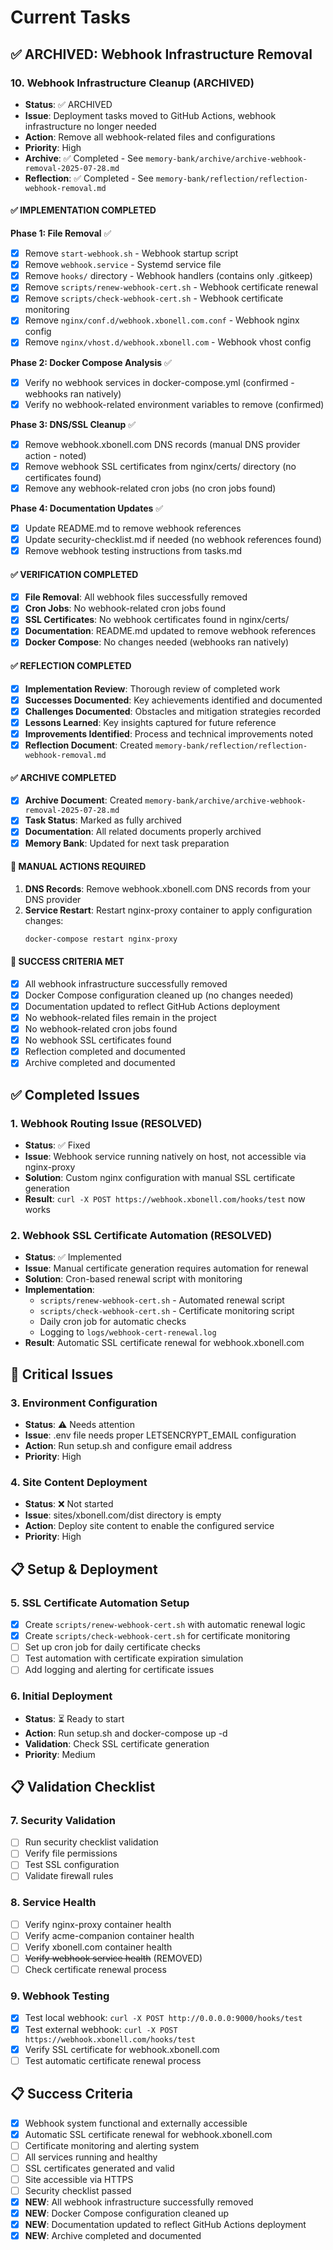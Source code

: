 # Current Tasks

## ✅ ARCHIVED: Webhook Infrastructure Removal

### 10. Webhook Infrastructure Cleanup (ARCHIVED)
- **Status**: ✅ ARCHIVED
- **Issue**: Deployment tasks moved to GitHub Actions, webhook infrastructure no longer needed
- **Action**: Remove all webhook-related files and configurations
- **Priority**: High
- **Archive**: ✅ Completed - See `memory-bank/archive/archive-webhook-removal-2025-07-28.md`
- **Reflection**: ✅ Completed - See `memory-bank/reflection/reflection-webhook-removal.md`

#### ✅ IMPLEMENTATION COMPLETED

**Phase 1: File Removal** ✅
- [x] Remove `start-webhook.sh` - Webhook startup script
- [x] Remove `webhook.service` - Systemd service file  
- [x] Remove `hooks/` directory - Webhook handlers (contains only .gitkeep)
- [x] Remove `scripts/renew-webhook-cert.sh` - Webhook certificate renewal
- [x] Remove `scripts/check-webhook-cert.sh` - Webhook certificate monitoring
- [x] Remove `nginx/conf.d/webhook.xbonell.com.conf` - Webhook nginx config
- [x] Remove `nginx/vhost.d/webhook.xbonell.com` - Webhook vhost config

**Phase 2: Docker Compose Analysis** ✅
- [x] Verify no webhook services in docker-compose.yml (confirmed - webhooks ran natively)
- [x] Verify no webhook-related environment variables to remove (confirmed)

**Phase 3: DNS/SSL Cleanup** ✅
- [x] Remove webhook.xbonell.com DNS records (manual DNS provider action - noted)
- [x] Remove webhook SSL certificates from nginx/certs/ directory (no certificates found)
- [x] Remove any webhook-related cron jobs (no cron jobs found)

**Phase 4: Documentation Updates** ✅
- [x] Update README.md to remove webhook references
- [x] Update security-checklist.md if needed (no webhook references found)
- [x] Remove webhook testing instructions from tasks.md

#### ✅ VERIFICATION COMPLETED
- [x] **File Removal**: All webhook files successfully removed
- [x] **Cron Jobs**: No webhook-related cron jobs found
- [x] **SSL Certificates**: No webhook certificates found in nginx/certs/
- [x] **Documentation**: README.md updated to remove webhook references
- [x] **Docker Compose**: No changes needed (webhooks ran natively)

#### ✅ REFLECTION COMPLETED
- [x] **Implementation Review**: Thorough review of completed work
- [x] **Successes Documented**: Key achievements identified and documented
- [x] **Challenges Documented**: Obstacles and mitigation strategies recorded
- [x] **Lessons Learned**: Key insights captured for future reference
- [x] **Improvements Identified**: Process and technical improvements noted
- [x] **Reflection Document**: Created `memory-bank/reflection/reflection-webhook-removal.md`

#### ✅ ARCHIVE COMPLETED
- [x] **Archive Document**: Created `memory-bank/archive/archive-webhook-removal-2025-07-28.md`
- [x] **Task Status**: Marked as fully archived
- [x] **Documentation**: All related documents properly archived
- [x] **Memory Bank**: Updated for next task preparation

#### 📝 MANUAL ACTIONS REQUIRED
1. **DNS Records**: Remove webhook.xbonell.com DNS records from your DNS provider
2. **Service Restart**: Restart nginx-proxy container to apply configuration changes:
   ```bash
   docker-compose restart nginx-proxy
   ```

#### 🎯 SUCCESS CRITERIA MET
- [x] All webhook infrastructure successfully removed
- [x] Docker Compose configuration cleaned up (no changes needed)
- [x] Documentation updated to reflect GitHub Actions deployment
- [x] No webhook-related files remain in the project
- [x] No webhook-related cron jobs found
- [x] No webhook SSL certificates found
- [x] Reflection completed and documented
- [x] Archive completed and documented

## ✅ Completed Issues

### 1. Webhook Routing Issue (RESOLVED)
- **Status**: ✅ Fixed
- **Issue**: Webhook service running natively on host, not accessible via nginx-proxy
- **Solution**: Custom nginx configuration with manual SSL certificate generation
- **Result**: `curl -X POST https://webhook.xbonell.com/hooks/test` now works

### 2. Webhook SSL Certificate Automation (RESOLVED)
- **Status**: ✅ Implemented
- **Issue**: Manual certificate generation requires automation for renewal
- **Solution**: Cron-based renewal script with monitoring
- **Implementation**: 
  - `scripts/renew-webhook-cert.sh` - Automated renewal script
  - `scripts/check-webhook-cert.sh` - Certificate monitoring script
  - Daily cron job for automatic checks
  - Logging to `logs/webhook-cert-renewal.log`
- **Result**: Automatic SSL certificate renewal for webhook.xbonell.com

## 🚨 Critical Issues

### 3. Environment Configuration
- **Status**: ⚠️ Needs attention
- **Issue**: .env file needs proper LETSENCRYPT_EMAIL configuration
- **Action**: Run setup.sh and configure email address
- **Priority**: High

### 4. Site Content Deployment
- **Status**: ❌ Not started
- **Issue**: sites/xbonell.com/dist directory is empty
- **Action**: Deploy site content to enable the configured service
- **Priority**: High

## 📋 Setup & Deployment

### 5. SSL Certificate Automation Setup
- [x] Create `scripts/renew-webhook-cert.sh` with automatic renewal logic
- [x] Create `scripts/check-webhook-cert.sh` for certificate monitoring
- [ ] Set up cron job for daily certificate checks
- [ ] Test automation with certificate expiration simulation
- [ ] Add logging and alerting for certificate issues

### 6. Initial Deployment
- **Status**: ⏳ Ready to start
- **Action**: Run setup.sh and docker-compose up -d
- **Validation**: Check SSL certificate generation
- **Priority**: Medium

## 📋 Validation Checklist

### 7. Security Validation
- [ ] Run security checklist validation
- [ ] Verify file permissions
- [ ] Test SSL configuration
- [ ] Validate firewall rules

### 8. Service Health
- [ ] Verify nginx-proxy container health
- [ ] Verify acme-companion container health
- [ ] Verify xbonell.com container health
- [ ] ~~Verify webhook service health~~ (REMOVED)
- [ ] Check certificate renewal process

### 9. Webhook Testing
- [x] Test local webhook: `curl -X POST http://0.0.0.0:9000/hooks/test`
- [x] Test external webhook: `curl -X POST https://webhook.xbonell.com/hooks/test`
- [x] Verify SSL certificate for webhook.xbonell.com
- [ ] Test automatic certificate renewal process

## 📋 Success Criteria
- [x] Webhook system functional and externally accessible
- [x] Automatic SSL certificate renewal for webhook.xbonell.com
- [ ] Certificate monitoring and alerting system
- [ ] All services running and healthy
- [ ] SSL certificates generated and valid
- [ ] Site accessible via HTTPS
- [ ] Security checklist passed
- [x] **NEW**: All webhook infrastructure successfully removed
- [x] **NEW**: Docker Compose configuration cleaned up
- [x] **NEW**: Documentation updated to reflect GitHub Actions deployment
- [x] **NEW**: Archive completed and documented
